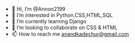 - 👋 Hi, I’m @Annon2199
- 👀 I’m interested in Python,CSS,HTML,SQL
- 🌱 I’m currently learning Django
- 💞️ I’m looking to collaborate on CSS & HTML
- 📫 How to reach me anandkadechur@gmail.com

<!---
Annon2199/Annon2199 is a ✨ special ✨ repository because its `README.md` (this file) appears on your GitHub profile.
You can click the Preview link to take a look at your changes.
--->
